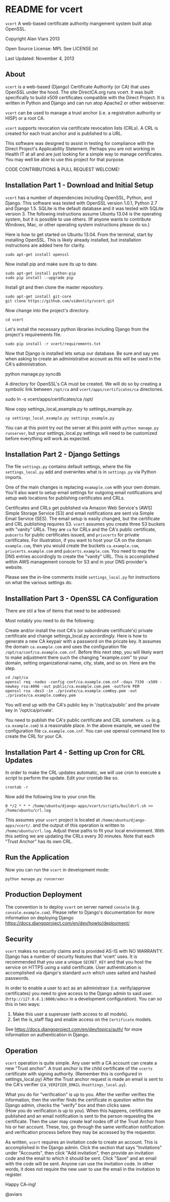 README for vcert
================

`vcert`  A web-based certificate authority mangement system built atop OpenSSL.

Copyright Alan Viars 2013

Open Source License: MPL See LICENSE.txt

Last Updated: November 4, 2013

About
-----

`vcert` is a web-based (Django) Certificate Authority (or CA) that uses OpenSSL
under the hood.  The site DirectCA.org runs vcert. It was built specifically to
build x509 certificates compatible with the Direct Project.  It is written in
Python and Django and can run atop Apache2 or other webserver.

`vcert` can be used to manage a trust anchor (i.e. a registration authority or
HISP) or a root CA.

`vcert` supports revocation via certificate revocation lists (CRLs). A CRL is
created for each trust anchor and is published to a URL.

This software was designed to assist in testing for compliance with the Direct
Project's Applicability Statement. Perhaps you are not working in Health IT at
all and are just looking for a simple way to manage certificates.  You may well
be able to use this project for that purpose.

CODE CONTRIBUTIONS & PULL REQUEST WELCOME! 

    
Installation Part 1 - Download and Initial Setup
------------------------------------------------

`vcert` has a number of dependencies including OpenSSL, Python,
and Django. This software was tested with OpenSSL version 1.0.1, Python 2.7
and Django 1.5. SQLite is the default database and it was  tested
with SQLite version 3. The following instructions assume Ubuntu 13.04 is the
operating system, but it is possible to use others. (If anyone wants to
contribute Windows, Mac, or other operating system instructions please do so.)


Here is how to get started on Ubuntu 13.04. From the terminal, start by
installing OpenSSL. This is likely already installed, but installation
instructions are added here for clarity.

    sudo apt-get install openssl

Now install pip and make sure its up to date.

    sudo apt-get install python-pip
    sudo pip install --upgrade pip
    

Install git and then clone the master repository.

    sudo apt-get install git-core
    git clone https://github.com/videntity/vcert.git

    
Now change into the project's directory.

    cd vcert
    
Let's install the necessary python libraries including Django from the
project's requirements file.

    sudo pip install -r vcert/requirements.txt


Now that Django is installed lets setup our database.  Be sure and say yes when
asking to create an administrative account as this will be used in the CA's
administration.

   python manage.py syncdb

A directory for OpenSSL's CA must be created. We will do so by creating a
symbolic link between `/opt/ca` and `vcert/apps/certificates/ca` directories.

   sudo ln -s vcert/apps/certificates/ca /opt/
   
Now copy settings_local_example.py to settings_example.py.

    cp settings_local_example.py settings_example.py


You can at this point try out the server at this point with
`python manage.py runserver`, but your settings_local.py settings will need to
be customized before everything will work as expected. 


Installation Part 2 - Django Settings
-------------------------------------

The file `settings.py` contains default settings, where the file
`settings_local.py` add and overwrites what is in `settings.py` via Python
imports.


One of the main changes is replacing `examaple.com` with your own domain. You'll
also want to setup email settings for outgoing email notifications and setup web
locations for publishing certificates and CRLs.


Certificates and CRLs get published via Amazon Web Service's (AWS) Simple
Storage Service (S3) and email notifications are sent via Simple Email Service
(SES). The email setup is easily changed, but the certificate and CRL
publishing requires S3.  `vcert` assumes you create three S3 buckets with "vanity"
URLs. They are `ca` for CRLs and the CA's public certificate, `pubcerts` for public
certificates issued, and `privcerts` for private certificates. For illustration,
if you want to host your CA on the domain `example.com`, then you would create the
buckets `ca.example.com`, `privcerts.example.com` and `pubcerts.example.com`.
You need to map the DNS entries accordingly to create the "vanity" URL.  This is
accomplished within AWS management console for S3 and in your DNS provider's
website.


Please see the in-line comments inside `settings_local.py` for instructions
on what the various settings do.



Installlation Part 3 - OpenSSL CA Configuration
-----------------------------------------------

There are stil a few of items that need to be addressed:

Most notably you need to do the following:

Create and/or install the root CA's (or subordinate certificate's) private
certificate and change settings_local.py accordingly.  Here is how to generate a
new CA keypair with a password on the pricate key.  It assumes the domain
`ca.example.com` and uses the configuration file
`/opt/ca/conf/ca.example.com.cnf`. Before this next step,  you will likely want
to make adjustment there such the changing "example.com" to your domain, setting
organizational name, city, state, and so on.  Here are the step.



    cd /opt/ca
    openssl req -nodes -config conf/ca.example.com.cnf -days 7330 -x509 -newkey rsa:4096 -out public/ca.example.com.pem -outform PEM
    openssl rsa -des3 -in ./private/ca.example.comKey.pem -out ./private/ca.example.comKey.pem

You will end up with the CA's public key in '/opt/ca/public' and the private key
in '/opt/ca/private'.

You need to publish the CA's public certificate and CRL somehere.  `ca`
(e.g. `ca.example.com`) is a reasonable place. In the above example, we used
the configuration file `ca.example.com.cnf`.  You can use openssl command line
to create the CRL for your CA.



Installation Part 4  - Setting up Cron for CRL Updates
-------------------------------------------------------

In order to make the CRL updates automatic, we will use cron to execute a script
to perform the update. Edit your crontab like so.

    crontab -r
    
Now add the following line to your cron file.
    
    0 */2 * * * /home/ubuntu/django-apps/vcert/scripts/buildcrl.sh >> /home/ubuntu/crl.log

This assumes your `vcert` project is located at `/home/ubuntu/django-apps/vcert/`.
and the output of this operation is written to `/home/ubuntu/crl.log`. Adjust
these paths to fit your local environment.  With this setting we are updating
the CRLs every 30 minutes.  Note that each "Trust Anchor" has its own CRL.

    
    
Run the Application
-------------------

Now you can run the `vcert` in development mode:

    python manage.py runserver

    

Production Deployment
---------------------

The convention is to deploy `vcert` on server named `console` (e.g. `console.example.com`). 
Please refer to Django's documentation for more information on deploying Django
https://docs.djangoproject.com/en/dev/howto/deployment/
    
    
    
Security
--------

`vcert` makes no security claims and is provided AS-IS with NO WARRANTY. Django
has a number of security features that 'vcert' uses. It is recommended that you
use a unique `SECRET_KEY` and that you host the service on HTTPS using a valid
certificate.  User authentication is accomplished via django's standard `auth`
which uses salted and hashed passwords.

In order to enable a user to act as an administraor (i.e. verify/approve
certificates) you need to give access to the Django admin to said user. 
(`http://127.0.0.1:8000/admin` in a development
configuration). You can so this in two ways:

1. Make this user a superuser (with access to all models).
2. Set the is_staff flag and enable access on the `Certificate` models.

See https://docs.djangoproject.com/en/dev/topics/auth/ for more information on
authentication in Django.


Operation
---------

`vcert` operation is quite simple.  Any user with a CA account can create a new
"Trust anchor".  A trust anchor is the child certificate of the `vcerts`
certificate with signing authority. (Remember this is configured in
settings_local.py) After the Trust anchor request is made an email is sent to
the CA's verifier (`CA_VERIFIER_EMAIL` in`settings_local.py`).

What you do for "verification" is up to you.  After the
verifier verifies the information, then the verifier finds the certificate in
question within the Django admin, checks the "verify" box and then clicks save.  
(How you do verification is up to you).  When this happens, certificates are
published and an email notification is sent to the person requesting the
certificate.  Then the user may create leaf nodes off of the Trust Archor from
his or her account.  These, too, go through the same verification notification
and verification process before they may be accessed by the requestor. 


As written, `vcert` requires an invitation code to create an account.  This is
accomplished in the Django admin. Click the section that says "Invitations"
under "Accounts", then click "Add invitation", then provide an invitation code
and the email to which it should be sent.  Click "Save" and an email with the
code will be sent.  Anyone can use the invitation code.  In other words, it does
not require the new user to use the email in the invitation to register.


Happy CA-ing!

@aviars


    
